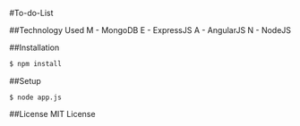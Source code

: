 #To-do-List


##Technology Used
M - MongoDB 
E - ExpressJS
A - AngularJS
N - NodeJS

##Installation
```sh
$ npm install
```

##Setup
```
$ node app.js
```

##License
MIT License

